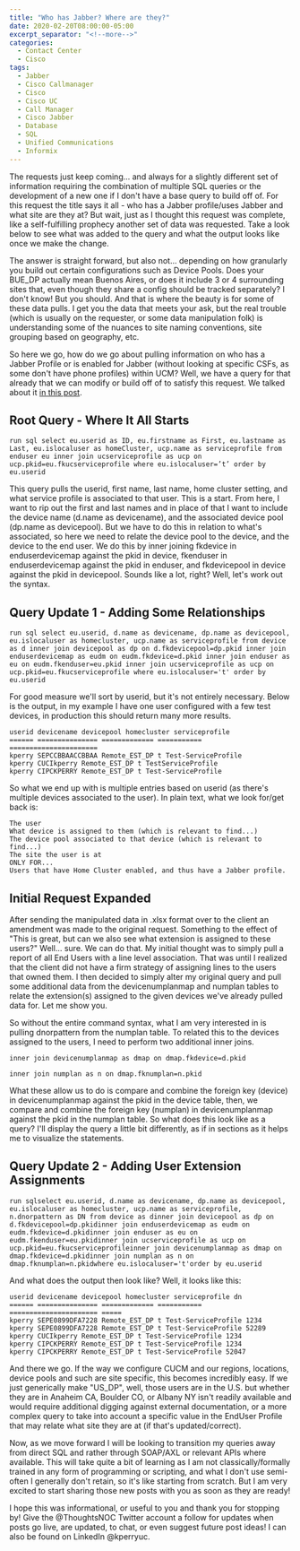 ```yaml
---
title: "Who has Jabber? Where are they?"
date: 2020-02-20T08:00:00-05:00
excerpt_separator: "<!--more-->"
categories:
  - Contact Center
  - Cisco
tags:
  - Jabber
  - Cisco Callmanager
  - Cisco
  - Cisco UC
  - Call Manager
  - Cisco Jabber
  - Database
  - SQL
  - Unified Communications
  - Informix
---
```


<head>
    <script async src="https://pagead2.googlesyndication.com/pagead/js/adsbygoogle.js?client=ca-pub-7351461893377144"
     crossorigin="anonymous">
     </script>
</head>

The requests just keep coming... and always for a slightly different set of information requiring the combination of multiple SQL queries or the development of a new one if I don't have a base query to build off of. For this request the title says it all - who has a Jabber profile/uses Jabber and what site are they at? But wait, just as I thought this request was complete, like a self-fulfilling prophecy another set of data was requested. Take a look below to see what was added to the query and what the output looks like once we make the change.

<!--more-->

The answer is straight forward, but also not... depending on how granularly you build out certain configurations such as Device Pools. Does your BUE_DP actually mean Buenos Aires, or does it include 3 or 4 surrounding sites that, even though they share a config should be tracked separately? I don't know! But you should. And that is where the beauty is for some of these data pulls. I get you the data that meets your ask, but the real trouble (which is usually on the requester, or some data manipulation folk) is understanding some of the nuances to site naming conventions, site grouping based on geography, etc.

So here we go, how do we go about pulling information on who has a Jabber Profile or is enabled for Jabber (without looking at specific CSFs, as some don't have phone profiles) within UCM? Well, we have a query for that already that we can modify or build off of to satisfy this request. We talked about it [in this post](https://unhall0w3d.github.io/2019/06/20/is-home-cluster-enabled-what-service-profile-is-used.html).

## Root Query - Where It All Starts

```text
run sql select eu.userid as ID, eu.firstname as First, eu.lastname as Last, eu.islocaluser as homeCluster, ucp.name as serviceprofile from enduser eu inner join ucserviceprofile as ucp on ucp.pkid=eu.fkucserviceprofile where eu.islocaluser=’t’ order by eu.userid
```

This query pulls the userid, first name, last name, home cluster setting, and what service profile is associated to that user. This is a start. From here, I want to rip out the first and last names and in place of that I want to include the device name (d.name as devicename), and the associated device pool (dp.name as devicepool). But we have to do this in relation to what's associated, so here we need to relate the device pool to the device, and the device to the end user. We do this by inner joining fkdevice in enduserdevicemap against the pkid in device, fkenduser in enduserdevicemap against the pkid in enduser, and fkdevicepool in device against the pkid in devicepool. Sounds like a lot, right? Well, let's work out the syntax.

## Query Update 1 - Adding Some Relationships

```text
run sql select eu.userid, d.name as devicename, dp.name as devicepool, eu.islocaluser as homecluster, ucp.name as serviceprofile from device as d inner join devicepool as dp on d.fkdevicepool=dp.pkid inner join enduserdevicemap as eudm on eudm.fkdevice=d.pkid inner join enduser as eu on eudm.fkenduser=eu.pkid inner join ucserviceprofile as ucp on ucp.pkid=eu.fkucserviceprofile where eu.islocaluser='t' order by eu.userid
```

For good measure we'll sort by userid, but it's not entirely necessary. Below is the output, in my example I have one user configured with a few test devices, in production this should return many more results.

```text
userid devicename devicepool homecluster serviceprofile
====== =============== ============= =========== ======================
kperry SEPCCBBAACCBBAA Remote_EST_DP t Test-ServiceProfile
kperry CUCIkperry Remote_EST_DP t TestServiceProfile
kperry CIPCKPERRY Remote_EST_DP t Test-ServiceProfile
```

So what we end up with is multiple entries based on userid (as there's multiple devices associated to the user). In plain text, what we look for/get back is:

```text
The user
What device is assigned to them (which is relevant to find...)
The device pool associated to that device (which is relevant to find...)
The site the user is at
ONLY FOR...
Users that have Home Cluster enabled, and thus have a Jabber profile.
```

## Initial Request Expanded

After sending the manipulated data in .xlsx format over to the client an amendment was made to the original request. Something to the effect of "This is great, but can we also see what extension is assigned to these users?" Well... sure. We can do that. My initial thought was to simply pull a report of all End Users with a line level association. That was until I realized that the client did not have a firm strategy of assigning lines to the users that owned them. I then decided to simply alter my original query and pull some additional data from the devicenumplanmap and numplan tables to relate the extension(s) assigned to the given devices we've already pulled data for. Let me show you.

So without the entire command syntax, what I am very interested in is pulling dnorpattern from the numplan table. To related this to the devices assigned to the users, I need to perform two additional inner joins.

```text
inner join devicenumplanmap as dmap on dmap.fkdevice=d.pkid

inner join numplan as n on dmap.fknumplan=n.pkid
```

What these allow us to do is compare and combine the foreign key (device) in devicenumplanmap against the pkid in the device table, then, we compare and combine the foreign key (numplan) in devicenumplanmap against the pkid in the numplan table. So what does this look like as a query? I'll display the query a little bit differently, as if in sections as it helps me to visualize the statements.

## Query Update 2 - Adding User Extension Assignments

```text
run sqlselect eu.userid, d.name as devicename, dp.name as devicepool, eu.islocaluser as homecluster, ucp.name as serviceprofile, n.dnorpattern as DN from device as dinner join devicepool as dp on d.fkdevicepool=dp.pkidinner join enduserdevicemap as eudm on eudm.fkdevice=d.pkidinner join enduser as eu on eudm.fkenduser=eu.pkidinner join ucserviceprofile as ucp on ucp.pkid=eu.fkucserviceprofileinner join devicenumplanmap as dmap on dmap.fkdevice=d.pkidinner join numplan as n on dmap.fknumplan=n.pkidwhere eu.islocaluser='t'order by eu.userid
```

And what does the output then look like? Well, it looks like this: 

```text
userid devicename devicepool homecluster serviceprofile dn
====== =============== ============= =========== ====================== =====
kperry SEPE0899DFA7228 Remote_EST_DP t Test-ServiceProfile 1234
kperry SEPE0899DFA7228 Remote_EST_DP t Test-ServiceProfile 52289
kperry CUCIkperry Remote_EST_DP t Test-ServiceProfile 1234
kperry CIPCKPERRY Remote_EST_DP t Test-ServiceProfile 1234
kperry CIPCKPERRY Remote_EST_DP t Test-ServiceProfile 52047
```

And there we go. If the way we configure CUCM and our regions, locations, device pools and such are site specific, this becomes incredibly easy. If we just generically make "US_DP", well, those users are in the U.S. but whether they are in Anaheim CA, Boulder CO, or Albany NY isn't readily available and would require additional digging against external documentation, or a more complex query to take into account a specific value in the EndUser Profile that may relate what site they are at (if that's updated/correct). 

Now, as we move forward I will be looking to transition my queries away from direct SQL and rather through SOAP/AXL or relevant APIs where available. This will take quite a bit of learning as I am not classically/formally trained in any form of programming or scripting, and what I don't use semi-often I generally don't retain, so it's like starting from scratch. But I am very excited to start sharing those new posts with you as soon as they are ready!

I hope this was informational, or useful to you and thank you for stopping by! Give the @ThoughtsNOC Twitter account a follow for updates when posts go live, are updated, to chat, or even suggest future post ideas! I can also be found on LinkedIn @kperryuc.
